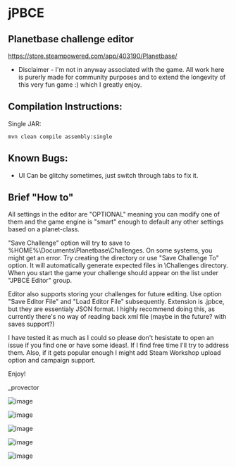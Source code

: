 # jPBCE
## Planetbase challenge editor
https://store.steampowered.com/app/403190/Planetbase/

* Disclaimer - I'm not in anyway associated with the game. All work here is purerly made for community purposes and to extend the longevity of this very fun game :) which I greatly enjoy.

Compilation Instructions:
-------------------------

Single JAR:

`mvn clean compile assembly:single`


Known Bugs:
-----------
- UI Can be glitchy sometimes, just switch through tabs to fix it.

Brief "How to"
--------------

All settings in the editor are "OPTIONAL" meaning you can modify one of them and the game engine is "smart" enough to default any other settings based on a planet-class.

"Save Challenge" option will try to save to %HOME%\Documents\Planetbase\Challenges. On some systems, you might get an error. Try creating the directory or use "Save Challenge To" option. It will automatically generate expected files in \Challenges directory. When you start the game your challenge should appear on the list under "JPBCE Editor" group.

Editor also supports storing your challenges for future editing. Use option "Save Editor File" and "Load Editor File" subsequently. Extension is .jpbce, but they are essentialy JSON format. I highly recommend doing this, as currently there's no way of reading back xml file (maybe in the future? with saves support?)

I have tested it as much as I could so please don't hesistate to open an issue if you find one or have some ideas!. If I find free time I'll try to address them. Also, if it gets popular enough I might add Steam Workshop upload option and campaign support.

Enjoy!

_provector

![image](https://user-images.githubusercontent.com/12935423/69186120-d25dd080-0b0f-11ea-9f5f-c2aedde51c82.png)

![image](https://user-images.githubusercontent.com/12935423/69199324-89b60f80-0b2f-11ea-9143-a551b551bb12.png)

![image](https://user-images.githubusercontent.com/12935423/69199360-a3efed80-0b2f-11ea-8f38-fe133443cd30.png)

![image](https://user-images.githubusercontent.com/12935423/69199388-b833ea80-0b2f-11ea-8c6d-17f4fae51f58.png)

![image](https://user-images.githubusercontent.com/12935423/69199401-bf5af880-0b2f-11ea-914c-b08592b1c4da.png)

